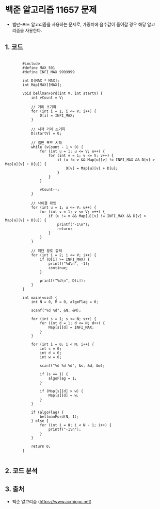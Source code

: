 # 백준 알고리즘 11657 문제

+ 벨만-포드 알고리즘을 사용하는 문제로, 가중치에 음수값이 들어갈 경우 해당 알고리즘을 사용한다.

## 1. 코드

<pre>
    <code>
        #include <stdio.h>
        #define MAX 501
        #define INFI_MAX 9999999

        int D[MAX * MAX];
        int Map[MAX][MAX];

        void bellmanFord(int V, int startV) {
            int vCount = V;
            
            // 거리 초기화
            for (int i = 1; i <= V; i++) {
                D[i] = INFI_MAX;
            }
            
            // 시작 거리 초기화
            D[startV] = 0;
            
            // 벨만 포드 시작
            while (vCount - 1 > 0) {
                for (int u = 1; u <= V; u++) {
                    for (int v = 1; v <= V; v++) {
                        if (u != v && Map[u][v] != INFI_MAX && D[v] > Map[u][v] + D[u]) {
                            D[v] = Map[u][v] + D[u];
                        }
                    }
                }
                
                vCount--;
            }
            
            // 사이클 확인
            for (int u = 1; u <= V; u++) {
                for (int v = 1; v <= V; v++) {
                    if (u != v && Map[u][v] != INFI_MAX && D[v] > Map[u][v] + D[u]) {
                        printf("-1\n");
                        return;
                    }
                }
            }
            
            // 최단 경로 출력
            for (int i = 2; i <= V; i++) {
                if (D[i] >= INFI_MAX) {
                    printf("%d\n", -1);
                    continue;
                }
                
                printf("%d\n", D[i]);
            }
        }

        int main(void) {
            int N = 0, M = 0, algoFlag = 0;
            
            scanf("%d %d", &N, &M);
            
            for (int s = 1; s <= N; s++) {
                for (int d = 1; d <= N; d++) {
                    Map[s][d] = INFI_MAX;
                }
            }
            
            for (int i = 0; i < M; i++) {
                int s = 0;
                int d = 0;
                int w = 0;
                
                scanf("%d %d %d", &s, &d, &w);
                
                if (s == 1) {
                    algoFlag = 1;
                }
                
                if (Map[s][d] > w) {
                    Map[s][d] = w;
                }
            }
            
            if (algoFlag) {
                bellmanFord(N, 1);
            } else {
                for (int i = 0; i < N - 1; i++) {
                    printf("-1\n");
                }
            }
            
            return 0;
        }
    </code>
</pre>

## 2. 코드 분석


## 3. 출처

+ 백준 알고리즘 (https://www.acmicpc.net)